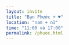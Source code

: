 ```yaml
---
layout: invite
title: "Bạn Phước + ♥"
location: "nam + nữ"
time: "11:00 và 17:00"
permalink: /phuoc.html
---
```


